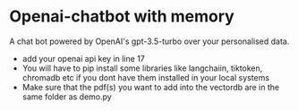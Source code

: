 # Openai-chatbot with memory
A chat bot powered by OpenAI's gpt-3.5-turbo over your personalised data.

- add your openai api key in line 17
- You will have to pip install some libraries like langchaiin, tiktoken, chromadb etc if you dont have them installed in your local systems
- Make sure that the pdf(s) you want to add into the vectordb are in the same folder as demo.py
